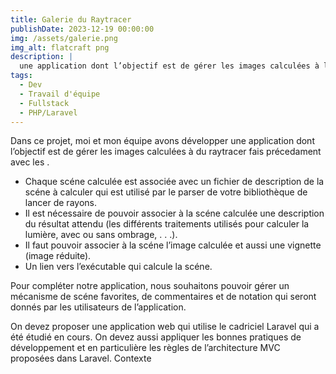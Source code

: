 ```yaml
---
title: Galerie du Raytracer
publishDate: 2023-12-19 00:00:00
img: /assets/galerie.png
img_alt: flatcraft png
description: |
  une application dont l’objectif est de gérer les images calculées à l’aide du raytracer.
tags:
  - Dev
  - Travail d'équipe
  - Fullstack
  - PHP/Laravel
---
```


Dans ce projet, moi et mon équipe avons développer une application dont
l’objectif est de gérer les images calculées à du raytracer fais précedament avec les .

- Chaque scéne calculée est associée avec un fichier de description de la scéne à calculer qui est utilisé par le parser de votre bibliothèque de lancer de rayons.
- Il est nécessaire de pouvoir associer à la scéne calculée une description du résultat attendu (les différents traitements utilisés pour calculer la lumière, avec ou sans ombrage, . . .).
- Il faut pouvoir associer à la scéne l’image calculée et aussi une vignette (image réduite).
- Un lien vers l’exécutable qui calcule la scéne.

Pour compléter notre application, nous souhaitons pouvoir gérer un mécanisme de scéne favorites, de
commentaires et de notation qui seront donnés par les utilisateurs de l’application.


On devez proposer une application web qui utilise le cadriciel Laravel qui a été étudié en cours.
On devez aussi appliquer les bonnes pratiques de développement et en particulière les règles de
l’architecture MVC proposées dans Laravel.
Contexte

